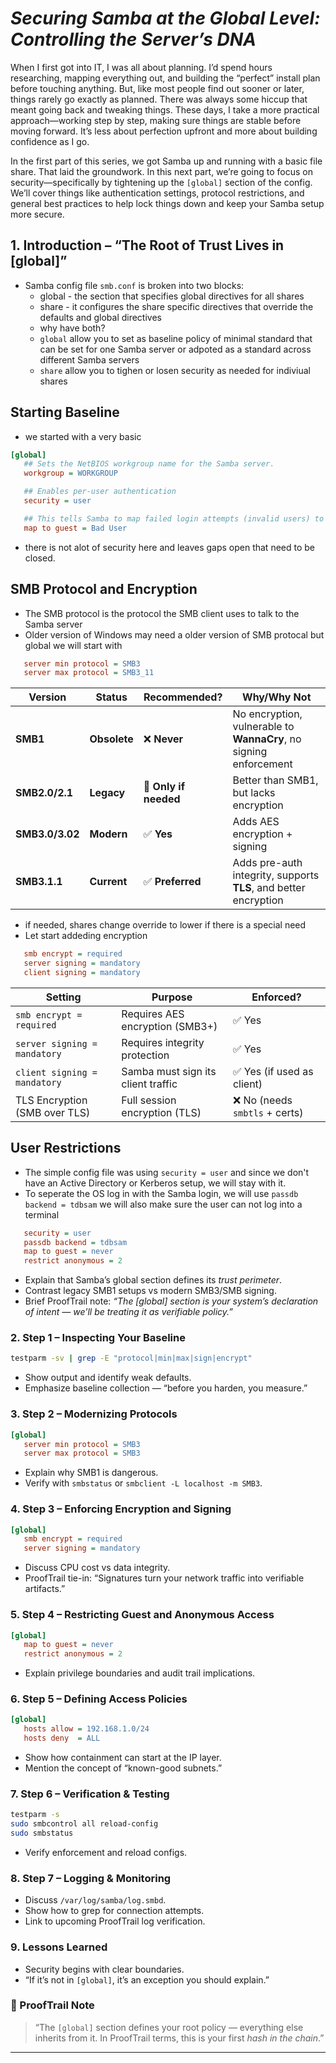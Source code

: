 # *Securing Samba at the Global Level: Controlling the Server’s DNA*


When I first got into IT, I was all about planning. I’d spend hours researching, mapping everything out, and building the “perfect” install plan before touching anything. But, like most people find out sooner or later, things rarely go exactly as planned. There was always some hiccup that meant going back and tweaking things. These days, I take a more practical approach—working step by step, making sure things are stable before moving forward. It’s less about perfection upfront and more about building confidence as I go.

In the first part of this series, we got Samba up and running with a basic file share. That laid the groundwork. In this next part, we’re going to focus on security—specifically by tightening up the `[global]` section of the config. We’ll cover things like authentication settings, protocol restrictions, and general best practices to help lock things down and keep your Samba setup more secure.



## 1. Introduction – “The Root of Trust Lives in [global]”
- Samba config file `smb.conf` is broken into two blocks:
   - global - the section that specifies global directives for all shares
   - share - it configures the share specific directives that override the defaults and global directives
   - why have both?
   - `global` allow you to set as baseline policy of minimal standard that can be set for one Samba server or adpoted as a standard across different Samba servers
   - `share`  allow you to tighen or losen security as needed for indiviual shares

## Starting Baseline
- we started with a very basic 
```ini
[global]
   ## Sets the NetBIOS workgroup name for the Samba server.
   workgroup = WORKGROUP

   ## Enables per-user authentication 
   security = user

   ## This tells Samba to map failed login attempts (invalid users) to the guest account.
   map to guest = Bad User
```
- there is not alot of security here and leaves gaps open that need to be closed.

## SMB Protocol and Encryption
- The SMB protocol is the protocol the SMB client uses to talk to the Samba server
- Older version of Windows may need a older version of SMB protocal but global we will start with
```ini
   server min protocol = SMB3
   server max protocol = SMB3_11
```

| Version         | Status       | Recommended?          | Why/Why Not                                                       |
| --------------- | ------------ | --------------------- | ----------------------------------------------------------------- |
| **SMB1**        | **Obsolete** | ❌ **Never**           | No encryption, vulnerable to **WannaCry**, no signing enforcement |
| **SMB2.0/2.1**  | **Legacy**   | 🔶 **Only if needed** | Better than SMB1, but lacks encryption                            |
| **SMB3.0/3.02** | **Modern**   | ✅ **Yes**             | Adds AES encryption + signing                                     |
| **SMB3.1.1**    | **Current**  | ✅ **Preferred**       | Adds pre-auth integrity, supports **TLS**, and better encryption  |

- if needed, shares change override to lower if there is a special need
- Let start addeding encryption
```ini
   smb encrypt = required
   server signing = mandatory
   client signing = mandatory
```
| Setting                       | Purpose                            | Enforced?                     |
| ----------------------------- | ---------------------------------- | ----------------------------- |
| `smb encrypt = required`      | Requires AES encryption (SMB3+)    | ✅ Yes                         |
| `server signing = mandatory`  | Requires integrity protection      | ✅ Yes                         |
| `client signing = mandatory`  | Samba must sign its client traffic | ✅ Yes (if used as client)     |
| TLS Encryption (SMB over TLS) | Full session encryption (TLS)      | ❌ No (needs `smbtls` + certs) |

## User Restrictions
- The simple config file was using `security = user` and since we don't have an Active Directory or Kerberos setup, we will stay with it.
- To seperate the OS log in with the Samba login, we will use `passdb backend = tdbsam` we will also make sure the user can not log into a terminal

```ini
   security = user
   passdb backend = tdbsam
   map to guest = never
   restrict anonymous = 2
```



* Explain that Samba’s global section defines its *trust perimeter*.
* Contrast legacy SMB1 setups vs modern SMB3/SMB signing.
* Brief ProofTrail note: *“The [global] section is your system’s declaration of intent — we’ll be treating it as verifiable policy.”*

### 2. Step 1 – Inspecting Your Baseline

```bash
testparm -sv | grep -E "protocol|min|max|sign|encrypt"
```

* Show output and identify weak defaults.
* Emphasize baseline collection — “before you harden, you measure.”

### 3. Step 2 – Modernizing Protocols

```ini
[global]
   server min protocol = SMB3
   server max protocol = SMB3
```

* Explain why SMB1 is dangerous.
* Verify with `smbstatus` or `smbclient -L localhost -m SMB3`.

### 4. Step 3 – Enforcing Encryption and Signing

```ini
[global]
   smb encrypt = required
   server signing = mandatory
```

* Discuss CPU cost vs data integrity.
* ProofTrail tie-in: “Signatures turn your network traffic into verifiable artifacts.”

### 5. Step 4 – Restricting Guest and Anonymous Access

```ini
[global]
   map to guest = never
   restrict anonymous = 2
```

* Explain privilege boundaries and audit trail implications.

### 6. Step 5 – Defining Access Policies

```ini
[global]
   hosts allow = 192.168.1.0/24
   hosts deny  = ALL
```

* Show how containment can start at the IP layer.
* Mention the concept of “known-good subnets.”

### 7. Step 6 – Verification & Testing

```bash
testparm -s
sudo smbcontrol all reload-config
sudo smbstatus
```

* Verify enforcement and reload configs.

### 8. Step 7 – Logging & Monitoring

* Discuss `/var/log/samba/log.smbd`.
* Show how to grep for connection attempts.
* Link to upcoming ProofTrail log verification.

### 9. Lessons Learned

* Security begins with clear boundaries.
* “If it’s not in `[global]`, it’s an exception you should explain.”

### 🧩 ProofTrail Note

> “The `[global]` section defines your root policy — everything else inherits from it. In ProofTrail terms, this is your first *hash in the chain*.”

---

